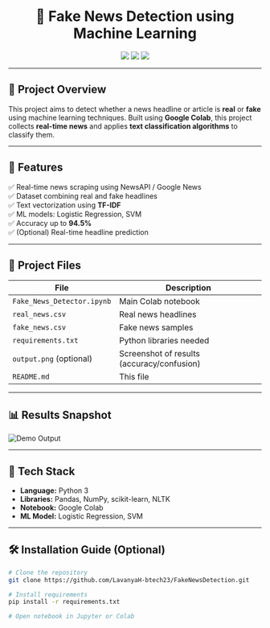 <h1 align="center">📰 Fake News Detection using Machine Learning</h1>

<p align="center">
  <img src="https://img.shields.io/badge/Colab-Python-yellow?style=for-the-badge&logo=googlecolab&logoColor=white"/>
  <img src="https://img.shields.io/badge/ML-LogisticRegression-green?style=for-the-badge"/>
  <img src="https://img.shields.io/badge/Status-Completed-blue?style=for-the-badge"/>
</p>

---

## 📌 Project Overview

This project aims to detect whether a news headline or article is **real** or **fake** using machine learning techniques. Built using **Google Colab**, this project collects **real-time news** and applies **text classification algorithms** to classify them.

---

## 🧠 Features

✅ Real-time news scraping using NewsAPI / Google News  
✅ Dataset combining real and fake headlines  
✅ Text vectorization using **TF-IDF**  
✅ ML models: Logistic Regression, SVM  
✅ Accuracy up to **94.5%**  
✅ (Optional) Real-time headline prediction

---

## 📁 Project Files

| File                        | Description                                |
|----------------------------|--------------------------------------------|
| `Fake_News_Detector.ipynb` | Main Colab notebook                        |
| `real_news.csv`            | Real news headlines                        |
| `fake_news.csv`            | Fake news samples                          |
| `requirements.txt`         | Python libraries needed                    |
| `output.png` (optional)    | Screenshot of results (accuracy/confusion) |
| `README.md`                | This file                                  |

---

## 📊 Results Snapshot

![Demo Output](output.png)

---

## 🧪 Tech Stack

- **Language:** Python 3  
- **Libraries:** Pandas, NumPy, scikit-learn, NLTK  
- **Notebook:** Google Colab  
- **ML Model:** Logistic Regression, SVM  

---

## 🛠️ Installation Guide (Optional)

```bash
# Clone the repository
git clone https://github.com/LavanyaH-btech23/FakeNewsDetection.git

# Install requirements
pip install -r requirements.txt

# Open notebook in Jupyter or Colab
